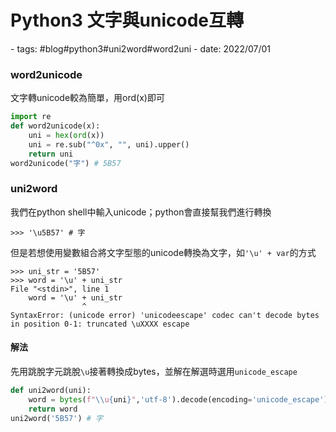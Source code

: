 # Python3 文字與unicode互轉

<document-info>
- tags: #blog#python3#uni2word#word2uni
- date: 2022/07/01
</document-info>

### word2unicode
文字轉unicode較為簡單，用ord(x)即可
```python
import re
def word2unicode(x):
    uni = hex(ord(x))
    uni = re.sub("^0x", "", uni).upper()
    return uni
word2unicode("字") # 5B57
```

### uni2word
我們在python shell中輸入unicode；python會直接幫我們進行轉換
```shell
>>> '\u5B57' # 字
```
但是若想使用變數組合將文字型態的unicode轉換為文字，如`'\u' + var`的方式 

```shell
>>> uni_str = '5B57'
>>> word = '\u' + uni_str
File "<stdin>", line 1
    word = '\u' + uni_str
                ^
SyntaxError: (unicode error) 'unicodeescape' codec can't decode bytes in position 0-1: truncated \uXXXX escape
```

#### 解法
先用跳脫字元跳脫`\u`接著轉換成bytes，並解在解選時選用`unicode_escape`
```python
def uni2word(uni):
    word = bytes(f"\\u{uni}",'utf-8').decode(encoding='unicode_escape')
    return word
uni2word('5B57') # 字
```

    